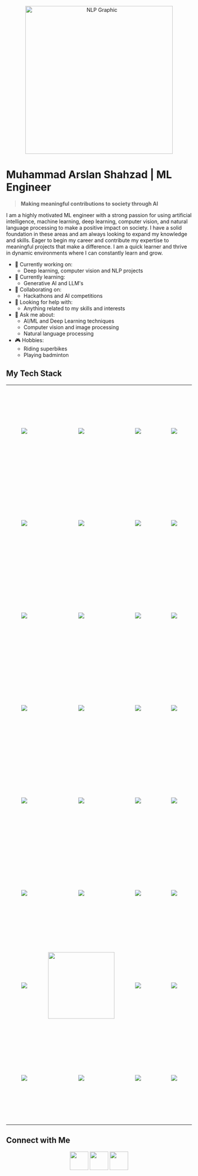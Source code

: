 
<p align="center">
  <img src="https://img.freepik.com/free-vector/futuristic-artificial-intelligence-face-technology-background_1017-18295.jpg?w=2000&t=st=1694504076~exp=1694504676~hmac=240f3e55e99215e98f69976f972075a7892f546d9eedb122b0c00098a9d1bbfd" alt="NLP Graphic" height =400>
</p>

<!-- ![AI, NLP, CV, ML banner]((https://img.freepik.com/premium-vector/ai-infographic-banner_35632-92.jpg?w=2000)) -->

<h1>Muhammad Arslan Shahzad | ML Engineer</h1>

<blockquote><strong>Making meaningful contributions to society through AI </strong></blockquote>

I am a highly motivated ML engineer with a strong passion for using artificial intelligence, machine learning, deep learning, computer vision, and natural language processing to make a positive impact on society. I have a solid foundation in these areas and am always looking to expand my knowledge and skills. Eager to begin my career and contribute my expertise to meaningful projects that make a difference. I am a quick learner and thrive in dynamic environments where I can constantly learn and grow.

- 🔭 Currently working on:
    - Deep learning, computer vision and NLP projects
- 🌱 Currently learning:
    - Generative AI and LLM's
- 👯 Collaborating on:
    - Hackathons and AI competitions
- 🤔 Looking for help with:
    - Anything related to my skills and interests
- 💬 Ask me about:
    - AI/ML and Deep Learning techniques
    - Computer vision and image processing
    - Natural language processing
- 🎮 Hobbies:
    - Riding superbikes
    - Playing badminton

<h2>My Tech Stack</h2>
<table width="100%">
  <tr  height="250">
    <td align='center' width="238">
        <img src="https://cdn.jsdelivr.net/gh/devicons/devicon/icons/python/python-original.svg" />
    </td>
    <td align='center' width="237">
         <img src="https://seeklogo.com/images/T/tensorflow-logo-AE5100E55E-seeklogo.com.png"/>
    </td>
    <td align='center' width="238">
        <img src="https://seeklogo.com/images/P/pytorch-logo-6A2163C10D-seeklogo.com.png" />
    </td>
    <td align='center' width="237">
        <img src="https://seeklogo.com/images/K/keras-logo-6B06C2FC2D-seeklogo.com.png" />
    </td>
  </tr>
   <tr  height="250">
    <td align='center' width="190">
        <img src="https://seeklogo.com/images/S/scikit-learn-logo-8766D07E2E-seeklogo.com.png" />
    </td>
    <td align='center' width="190">
         <img src="https://seeklogo.com/images/N/numpy-logo-EF04157F19-seeklogo.com.png"/>
    </td>
    <td align='center' width="190">
        <img src="https://seeklogo.com/images/P/pandas-logo-56829C6445-seeklogo.com.png" />
    </td>
    <td align='center' width="190">
        <img src="https://seeklogo.com/images/M/matplotlib-logo-AEB3DC9BB4-seeklogo.com.png" />
    </td>
  </tr>
   <tr  height="250">
    <td align='center' width="190">
        <img src="https://seeklogo.com/images/S/seaborn-logo-244EB2DEC5-seeklogo.com.png" />
    </td>
    <td align='center' width="190">
      <img src="https://seeklogo.com/images/O/opencv-logo-A38F97FD2C-seeklogo.com.png" />
    </td>
    <td align='center' width='190'>
      <img src="https://www.svgrepo.com/show/373541/cuda.svg"/>
    </td>
    <td align='center' width='190'>
      <img src="https://cdn.jsdelivr.net/gh/devicons/devicon/icons/linux/linux-original.svg" />
    </td>
  </tr>
  <tr  height="250">
    <td align='center' widht='190'>
      <img src="https://www.svgrepo.com/show/373568/dvc.svg"/>
    </td>
    <td align='center' widht='190'>
      <img src="https://adatis.co.uk/wp-content/uploads/MLflow-logo.png"/>
    </td>
    <td align='center' widht='190'>
            <img src="https://cdn.jsdelivr.net/gh/devicons/devicon/icons/anaconda/anaconda-original.svg" />
    </td>
    <td align='center' widht='190'>
             <img src="https://www.svgrepo.com/show/452192/docker.svg"/>
    </td>
  </tr>
  
  <tr  height="250">
    <td align='center' width='190'>
      <img src="https://upload.wikimedia.org/wikipedia/commons/thumb/8/88/SpaCy_logo.svg/1024px-SpaCy_logo.svg.png"/>
    </td>
    <td align='center' width='190'>
      <img src="https://miro.medium.com/v2/resize:fit:1184/format:webp/1*YM2HXc7f4v02pZBEO8h-qw.png"/>
    </td>
    <td align='center' width='190'>
      <img src="https://static.thenounproject.com/png/1503825-200.png"/>
    </td>
    <td align='center' width='190'>
      <img src="https://huggingface.co/datasets/huggingface/brand-assets/resolve/main/hf-logo.svg"/>
    </td>
  </tr>
   <tr  height="250">
     <td align='center' width='190'>
       <img src="https://www.svgrepo.com/show/452210/git.svg" />
     </td>
     <td align='center' width='190'>
       <img src="https://www.svgrepo.com/show/512317/github-142.svg">
     </td>
     <td align='center' width='190'>
       <img src="https://cdn.invicti.com/statics/img/drive/h2jfrvzrbyh1yff2n3wfu2hkqqps6x_uvqo.png"/>
     </td>
     <td align='center' width='190'>
                 <img src="https://seeklogo.com/images/M/microsoft-azure-logo-2575D39E82-seeklogo.com.png"/>
     </td>
   </tr>
  <tr  height="250">
    <td align='center' width='190'>
            <img src="https://cdn.jsdelivr.net/gh/devicons/devicon/icons/jupyter/jupyter-original-wordmark.svg" />  
    </td>
    <td align='center' width='190'>
      <img src='https://upload.wikimedia.org/wikipedia/commons/thumb/d/d0/Google_Colaboratory_SVG_Logo.svg/1200px-Google_Colaboratory_SVG_Logo.svg.png'  height ="180"  width ="180"/>
    </td>
    <td align='center' width='190'>
            <img src="https://cdn.jsdelivr.net/gh/devicons/devicon/icons/vscode/vscode-original.svg" />
    </td>
    <td align='center' width='190'>
                <img src="https://cdn.jsdelivr.net/gh/devicons/devicon/icons/pycharm/pycharm-original-wordmark.svg"/>
    </td>
  </tr>
  <tr  height="250">
    <td align='center' width='190'>
            <img src="https://cdn.jsdelivr.net/gh/devicons/devicon/icons/fastapi/fastapi-original.svg" />
    </td>
    <td align='center' width='190'>
            <img src="https://cdn.jsdelivr.net/gh/devicons/devicon/icons/flask/flask-original-wordmark.svg" />  
    </td>
    <td align='center' width='190'>
            <img src="https://cdn.jsdelivr.net/gh/devicons/devicon/icons/mongodb/mongodb-original-wordmark.svg" />
    </td>
    <td align='center' width='190'>       
            <img src="https://www.svgrepo.com/show/499816/database.svg"/>
    </td>
  </tr>
</table>

<h2>Connect with Me</h2>
<p align='center'>
<a href="mailto:marslanshahzad14@gmail.com"><img src="https://www.svgrepo.com/show/223047/gmail.svg" width='50' height='50'/></a>
<a href="https://www.linkedin.com/in/muhammad-arslan-shahzad/"><img src="https://www.svgrepo.com/show/448234/linkedin.svg" width='50' height='50' /></a>
<a href="https://twitter.com/Shahzad_MArslan"><img src="https://www.svgrepo.com/show/475689/twitter-color.svg"  widht='50' height='50' /></a>
</p>
